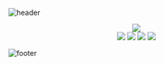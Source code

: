 
![header](https://capsule-render.vercel.app/api?type=waving&color=gradient&height=165&section=header&text=Gregory%20Redos&fontSize=90&animation=scaleIn&fontAlignY=50&desc=Student%20at%20Makers%20Academy&descSize=20&descAlignY=62&descAlign=77)
<div align="center">
  <img src="http://github-profile-summary-cards.vercel.app/api/cards/profile-details?username=G-Redos&theme=github_dark"/>
</div>

<div align="center">
  <img src="http://github-profile-summary-cards.vercel.app/api/cards/most-commit-language?username=G-Redos&theme=github_dark"/>
  <img src="http://github-profile-summary-cards.vercel.app/api/cards/repos-per-language?username=G-Redos&theme=github_dark"/>
  <img src="http://github-profile-summary-cards.vercel.app/api/cards/stats?username=G-Redos&theme=github_dark"/>
  <img src="http://github-profile-summary-cards.vercel.app/api/cards/productive-time?username=G-Redos&theme=github_dark&gmtOffset=1"/>
</div>

<!-- # Reach me -->
![footer](https://capsule-render.vercel.app/api?type=waving&color=gradient&height=80&section=footer)

